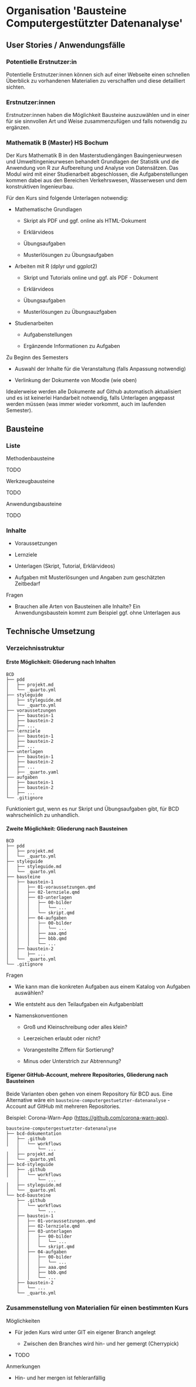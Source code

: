 # Organisation 'Bausteine Computergestützter Datenanalyse'

## User Stories / Anwendungsfälle

### Potentielle Erstnutzer:in

Potentielle Erstnutzer:innen können sich auf einer Webseite einen schnellen Überblick zu vorhandenen Materialien zu verschaffen und diese detailliert sichten.

### Erstnutzer:innen

Erstnutzer:innen haben die Möglichkeit Bausteine auszuwählen und in einer für sie sinnvollen Art und Weise zusammenzufügen und falls notwendig zu ergänzen.

### Mathematik B (Master) HS Bochum

Der Kurs Mathematik B in den Masterstudiengängen Bauingenieurwesen und Umweltingenieurwesen behandelt Grundlagen der Statistik und die Anwendung von R zur Aufbereitung und Analyse von Datensätzen. Das Modul wird mit einer Studienarbeit abgeschlossen, die Aufgabenstellungen kommen dabei aus den Bereichen Verkehrswesen, Wasserwesen und dem konstruktiven Ingenieurbau.

Für den Kurs sind folgende Unterlagen notwendig:

- Mathematische Grundlagen

  - Skript als PDF und ggf. online als HTML-Dokument

  - Erklärvideos

  - Übungsaufgaben

  - Musterlösungen zu Übungsaufgaben

- Arbeiten mit R (dplyr und ggplot2)

  - Skript und Tutorials online und ggf. als PDF - Dokument

  - Erklärvideos

  - Übungsaufgaben

  - Musterlösungen zu Übungsauzfgaben

- Studienarbeiten

  - Aufgabenstellungen

  - Ergänzende Informationen zu Aufgaben

Zu Beginn des Semesters

- Auswahl der Inhalte für die Veranstaltung (falls Anpassung notwendig)

- Verlinkung der Dokumente von Moodle (wie oben)

Idealerweise werden alle Dokumente auf Github automatisch aktualisiert und es ist keinerlei Handarbeit notwendig, falls Unterlagen angepasst werden müssen (was immer wieder vorkommt, auch im laufenden Semester).

## Bausteine

### Liste

Methodenbausteine

TODO

Werkzeugbausteine

TODO

Anwendungsbausteine

TODO

### Inhalte

- Voraussetzungen

- Lernziele

- Unterlagen (Skript, Tutorial, Erklärvideos)

- Aufgaben mit Musterlösungen und Angaben zum geschätzten Zeitbedarf

Fragen

- Brauchen alle Arten von Bausteinen alle Inhalte? Ein Anwendungsbaustein kommt zum Beispiel ggf. ohne Unterlagen aus

## Technische Umsetzung

### Verzeichnisstruktur

#### Erste Möglichkeit: Gliederung nach Inhalten

```
BCD
├── pdd
│   ├── projekt.md
│   └── _quarto.yml
├── styleguide
│   ├── styleguide.md
│   └── _quarto.yml
├── voraussetzungen
│   ├── baustein-1
│   ├── baustein-2
│   ├── ...
├── lernziele
│   ├── baustein-1
│   ├── baustein-2
│   ├── ...
├── unterlagen
│   ├── baustein-1
│   ├── baustein-2
│   ├── ...
│   ├── _quarto.yaml
├── aufgaben
│   ├── baustein-1
│   ├── baustein-2
│   ├── ...
└── .gitignore
```

Funktioniert gut, wenn es nur Skript und Übungsaufgaben gibt, für BCD wahrscheinlich zu unhandlich.

#### Zweite Möglichkeit: Gliederung nach Bausteinen

```
BCD
├── pdd
│   ├── projekt.md
│   └── _quarto.yml
├── styleguide
│   ├── styleguide.md
│   └── _quarto.yml
├── bausteine
│   ├── baustein-1
│   │   ├── 01-voraussetzungen.qmd
│   │   ├── 02-lernziele.qmd
│   │   ├── 03-unterlagen
│   │   │   ├── 00-bilder
│   │   │   │   └── ...
│   │   │   └── skript.qmd
│   │   ├── 04-aufgaben
│   │   │   ├── 00-bilder
│   │   │   │   └── ...
│   │   │   ├── aaa.qmd
│   │   │   ├── bbb.qmd
│   │   │   └── ...
│   ├── baustein-2
│   │   ├── ...
│   └── _quarto.yml
└── .gitignore
```

Fragen

- Wie kann man die konkreten Aufgaben aus einem Katalog von Aufgaben auswählen?

- Wie entsteht aus den Teilaufgaben ein Aufgabenblatt

- Namenskonventionen

  - Groß und Kleinschreibung oder alles klein?

  - Leerzeichen erlaubt oder nicht?

  - Vorangestellte Ziffern für Sortierung?

  - Minus oder Unterstrich zur Abtrennung?

#### Eigener GitHub-Account, mehrere Repositories, Gliederung nach Bausteinen

Beide Varianten oben gehen von einem Repository für BCD aus. Eine Alternative wäre ein `bausteine-computergestuetzter-datenanalyse` - Account auf GitHub mit mehreren Repositories.

Beispiel: Corona-Warn-App (https://github.com/corona-warn-app).

```
bausteine-computergestuetzter-datenanalyse
├── bcd-dokumentation
│   ├── .github
│   │   └── workflows
    │       └── ...
│   ├── projekt.md
│   └── _quarto.yml
├── bcd-styleguide
│   ├── .github
│   │   └── workflows
    │       └── ...
│   ├── styleguide.md
│   └── _quarto.yml
└── bcd-bausteine
    ├── .github
    │   └── workflows
    │       └── ...
    ├── baustein-1
    │   ├── 01-voraussetzungen.qmd
    │   ├── 02-lernziele.qmd
    │   ├── 03-unterlagen
    │   │   ├── 00-bilder
    │   │   │   └── ...
    │   │   └── skript.qmd
    │   ├── 04-aufgaben
    │   │   ├── 00-bilder
    │   │   │   └── ...
    │   │   ├── aaa.qmd
    │   │   ├── bbb.qmd
    │   │   └── ...
    ├── baustein-2
    │   └── ...
    └── _quarto.yml
```

### Zusammenstellung von Materialien für einen bestimmten Kurs

Möglichkeiten

- Für jeden Kurs wird unter GIT ein eigener Branch angelegt
  - Zwischen den Branches wird hin- und her gemergt (Cherrypick)

- TODO

Anmerkungen

- Hin- und her mergen ist fehleranfällig
